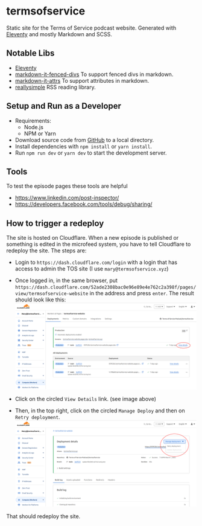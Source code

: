 # termsofservice
Static site for the Terms of Service podcast website. Generated with [Eleventy](https://www.11ty.dev/) and mostly Markdown and SCSS.

## Notable Libs
- [Eleventy](https://www.11ty.dev/)
- [markdown-it-fenced-divs](@arothuis/markdown-it-fenced-divs) To support fenced divs in markdown.
- [markdown-it-attrs](https://github.com/markdown-it/markdown-it-attrs) To support attributes in markdown.
- [reallysimple](https://github.com/scripting/reallysimple) RSS reading library.

## Setup and Run as a Developer
- Requirements:
  - Node.js
  - NPM or Yarn
- Download source code from [GitHub](https://github.com/marycamacho/termsofservice) to a local directory.
- Install dependencies with `npm install` or `yarn install`.
- Run `npm run dev` or `yarn dev` to start the development server.

## Tools
To test the episode pages these tools are helpful
- https://www.linkedin.com/post-inspector/
- https://developers.facebook.com/tools/debug/sharing/

## How to trigger a redeploy
The site is hosted on Cloudflare. When a new episode is published or something is edited in the microfeed system, you have to tell
Cloudflare to redeploy the site. The steps are:  
- Login to `https://dash.cloudflare.com/login` with a login that has access to admin the TOS site (I use `mary@termsofservice.xyz`)
- Once logged in, in the same browser, put `https://dash.cloudflare.com/52ade2308bac0e96e89e4e762c2a398f/pages/view/termsofservice-website` in the address
  and press `enter`. The result should look like this:
  ![Cloudflare TOS Admin](readme-assets/cloudflare-tos-admin.png) 

- Click on the circled `View Details` link. (see image above)
- Then, in the top right, click on the circled `Manage Deploy` and then on `Retry deployment`.
  ![Retry Deploy Link](readme-assets/cloudflare-tos-redeploy.png)  


That should redeploy the site.
